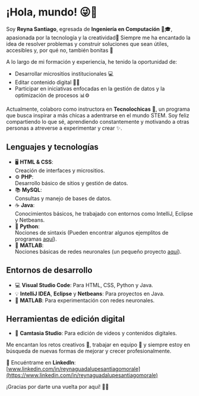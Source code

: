 # ¡Hola, mundo! 😜👋

Soy **Reyna Santiago**, egresada de **Ingeniería en Computación** 🧠🎓, apasionada por la tecnología y la creatividad🚀
Siempre me ha encantado la idea de resolver problemas y construir soluciones que sean útiles, accesibles y, por qué no, también bonitas 🌸

A lo largo de mi formación y experiencia, he tenido la oportunidad de:
- Desarrollar micrositios institucionales 💻
- Editar contenido digital 🎨🎥
- Participar en iniciativas enfocadas en la gestión de datos y la optimización de procesos 📊⚙️

Actualmente, colaboro como instructora en **Tecnolochicas** 💜, un programa que busca inspirar a más chicas a adentrarse en el mundo STEM. Soy feliz compartiendo lo que sé, aprendiendo constantemente y motivando a otras personas a atreverse a experimentar y crear ✨.

## Lenguajes y tecnologías

- 🖥️ **HTML & CSS**:  
  Creación de interfaces y micrositios.
- ⚙️ **PHP**:  
  Desarrollo básico de sitios y gestión de datos.
- 📚 **MySQL**:  
  Consultas y manejo de bases de datos.
- ☕ **Java**:  
  Conocimientos básicos, he trabajado con entornos como IntelliJ, Eclipse y Netbeans. 
- 🐍 **Python**:  
  Nociones de sintaxis (Pueden encontrar algunos ejemplitos de programas [aquí](https://github.com/reyna-santiago/sintaxis-basica-python)).
- 🤖 **MATLAB**:  
  Nociones básicas de redes neuronales (un pequeño proyecto [aquí](https://github.com/reyna-santiago/Clasificador-de-animales)).

## Entornos de desarrollo

- 💻 **Visual Studio Code**: Para HTML, CSS, Python y Java.  
- 💡 **IntelliJ IDEA**, **Eclipse** y **Netbeans**: Para proyectos en Java.  
- 🔬 **MATLAB**: Para experimentación con redes neuronales.

## Herramientas de edición digital

- 🎥 **Camtasia Studio**: Para edición de videos y contenidos digitales.

Me encantan los retos creativos 🎯, trabajar en equipo 🤝 y siempre estoy en búsqueda de nuevas formas de mejorar y crecer profesionalmente.

📌 Encuéntrame en **LinkedIn**:  
[www.linkedin.com/in/reynaguadalupesantiagomorale](https://www.linkedin.com/in/reynaguadalupesantiagomorale)

¡Gracias por darte una vuelta por aquí! 🚀✨
